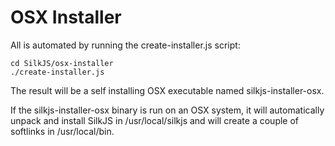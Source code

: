 OSX Installer
=============

All is automated by running the create-installer.js script:

```
cd SilkJS/osx-installer
./create-installer.js
```

The result will be a self installing OSX executable named silkjs-installer-osx.

If the silkjs-installer-osx binary is run on an OSX system, it will automatically
unpack and install SilkJS in /usr/local/silkjs and will create a couple of 
softlinks in /usr/local/bin.


